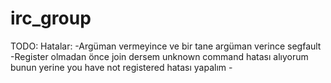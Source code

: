 # irc_group

TODO:
  Hatalar:
     -Argüman vermeyince ve bir tane argüman verince segfault
     -Register olmadan önce join dersem unknown command hatası alıyorum bunun yerine you have not registered hatası yapalım
     -
